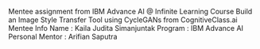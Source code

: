 Mentee assignment from IBM Advance AI @ Infinite Learning Course Build an Image Style Transfer Tool using CycleGANs from CognitiveClass.ai
Mentee Info
Name : Kaila Judita Simanjuntak
Program : IBM Advance AI
Personal Mentor : Arifian Saputra
